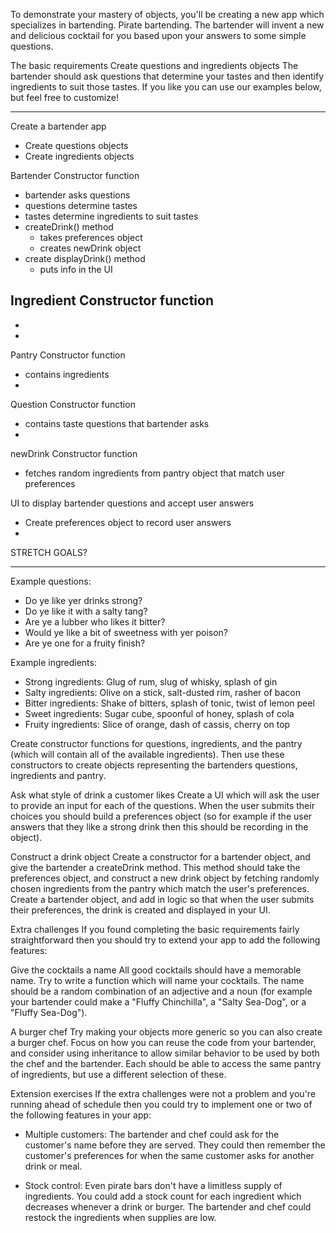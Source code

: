 To demonstrate your mastery of objects, you'll be creating a new app which specializes in bartending. Pirate bartending. The bartender will invent a new and delicious cocktail for you based upon your answers to some simple questions.

The basic requirements
Create questions and ingredients objects
The bartender should ask questions that determine your tastes and then identify ingredients to suit those tastes. If you like you can use our examples below, but feel free to customize!

***********************************************************************
Create a bartender app
  - Create questions objects
  - Create ingredients objects

Bartender Constructor function
  - bartender asks questions
  - questions determine tastes
  - tastes determine ingredients to suit tastes
  - createDrink() method
    - takes preferences object
    - creates newDrink object
  - create displayDrink() method
    - puts info in the UI

Ingredient Constructor function
  -
  -
  -

Pantry Constructor function
  - contains ingredients
  -

Question Constructor function
  - contains taste questions that bartender asks
  -

newDrink Constructor function
  - fetches random ingredients from pantry object that match user preferences

UI to display bartender questions and accept user answers
  - Create preferences object to record user answers
  -


STRETCH GOALS?
*************************************************************************

Example questions:

- Do ye like yer drinks strong?
- Do ye like it with a salty tang?
- Are ye a lubber who likes it bitter?
- Would ye like a bit of sweetness with yer poison?
- Are ye one for a fruity finish?

Example ingredients:

- Strong ingredients: Glug of rum, slug of whisky, splash of gin
- Salty ingredients: Olive on a stick, salt-dusted rim, rasher of bacon
- Bitter ingredients: Shake of bitters, splash of tonic, twist of lemon peel
- Sweet ingredients: Sugar cube, spoonful of honey, splash of cola
- Fruity ingredients: Slice of orange, dash of cassis, cherry on top

Create constructor functions for questions, ingredients, and the pantry (which will contain all of the available ingredients). Then use these constructors to create objects representing the bartenders questions, ingredients and pantry.

Ask what style of drink a customer likes
Create a UI which will ask the user to provide an input for each of the questions. When the user submits their choices you should build a preferences object (so for example if the user answers that they like a strong drink then this should be recording in the object).

Construct a drink object
Create a constructor for a bartender object, and give the bartender a createDrink method. This method should take the preferences object, and construct a new drink object by fetching randomly chosen ingredients from the pantry which match the user's preferences. Create a bartender object, and add in logic so that when the user submits their preferences, the drink is created and displayed in your UI.

Extra challenges
If you found completing the basic requirements fairly straightforward then you should try to extend your app to add the following features:

Give the cocktails a name
All good cocktails should have a memorable name. Try to write a function which will name your cocktails. The name should be a random combination of an adjective and a noun (for example your bartender could make a "Fluffy Chinchilla", a "Salty Sea-Dog", or a "Fluffy Sea-Dog").

A burger chef
Try making your objects more generic so you can also create a burger chef. Focus on how you can reuse the code from your bartender, and consider using inheritance to allow similar behavior to be used by both the chef and the bartender. Each should be able to access the same pantry of ingredients, but use a different selection of these.

Extension exercises
If the extra challenges were not a problem and you're running ahead of schedule then you could try to implement one or two of the following features in your app:

- Multiple customers: The bartender and chef could ask for the customer's name before they are served. They could then remember the customer's preferences for when the same customer asks for another drink or meal.

- Stock control: Even pirate bars don't have a limitless supply of ingredients. You could add a stock count for each ingredient which decreases whenever a drink or burger. The bartender and chef could restock the ingredients when supplies are low.
